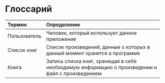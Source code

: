 # Глоссарий 

|Термин|Определение|
|:---|:---|
|Пользователь|Человек, который использует данное приложение|
|Список книг|Список произведений, данные о которых в данный момент хранятся а программе|
|Книга|Запись списка книг, хранящая в себе необходимую информацию о произведении и файл с произведением|
